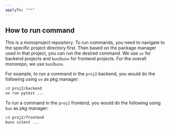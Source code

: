 ```yaml
---
applyTo: "**"
---
```


## How to run command

This is a monoproject repository. To run commands, you need to navigate to the specific project directory first. Then based on the package manager used in that project, you can run the desired command. We use `uv` for backend projects and `bun`/`bunx` for frontend projects. For the overall monorepo, we use `bun`/`bunx`.

For example, to run a command in the `proj2` backend, you would do the following using `uv` as pkg manager:

```bash
cd proj2/backend
uv run pytest ...
```

To run a command in the `proj2` frontend, you would do the following using `bun` as pkg manager:

```bash
cd proj2/frontend
bunx vitest ...
```
